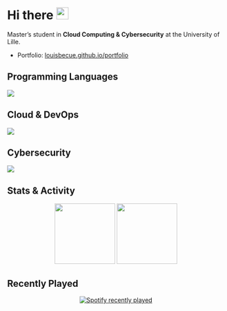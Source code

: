 # Hi there <img src="https://user-images.githubusercontent.com/18350557/176309783-0785949b-9127-417c-8b55-ab5a4333674e.gif" width="28"/>

Master’s student in **Cloud Computing & Cybersecurity** at the University of Lille.

- Portfolio: [louisbecue.github.io/portfolio](https://louisbecue.github.io/)

## Programming Languages

<p>
  <img src="https://skillicons.dev/icons?i=python,c,cpp,java,haskell,js,html,css" />
</p>

## Cloud & DevOps

<p>
  <img src="https://skillicons.dev/icons?i=linux,bash,git,docker,terraform,kubernetes,ansible,github,gitlab" />
</p>

## Cybersecurity

<p>
  <img src="https://skillicons.dev/icons?i=kali,wireshark,tryhackme" />
</p>

## Stats & Activity

<p align="center">
  <img src="https://github-readme-stats.vercel.app/api?username=louisbecue&show_icons=true&theme=transparent" height="140" />
  <img src="https://github-readme-streak-stats.herokuapp.com/?user=louisbecue&theme=transparent" height="140" />
</p>

## Recently Played

<div align="center">
  <a href="https://open.spotify.com/user/q8dqaqqkb1mxigsuzxhjzz00h">
    <img src="https://spotify-recently-played-readme.vercel.app/api?user=q8dqaqqkb1mxigsuzxhjzz00h&count=5&unique=false" alt="Spotify recently played"/>
  </a>
</div>

